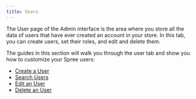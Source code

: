 ```yaml
---
title: Users
---
```


The User page of the Admin interface is the area where you store all the data of users that have ever created an account in your store. In this tab, you can create users, set their roles, and edit and delete them.

The guides in this section will walk you through the user tab and show you how to customize your Spree users:

* [Create a User](/user/users/creating_users.html)
* [Search Users](/user/users/searching_users.html)
* [Edit an User](/user/users/editing_users.html)
* [Delete an User](/user/users/deleting_users.html)
